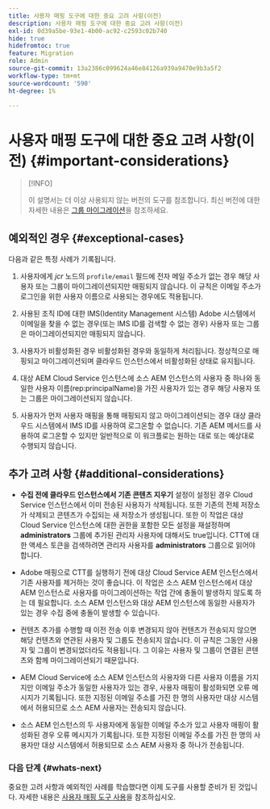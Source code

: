 ```yaml
---
title: 사용자 매핑 도구에 대한 중요 고려 사항(이전)
description: 사용자 매핑 도구에 대한 중요 고려 사항(이전)
exl-id: 0d39a5be-93e1-4b00-ac92-c2593c02b740
hide: true
hidefromtoc: true
feature: Migration
role: Admin
source-git-commit: 13a2386c099624a46e84126a939a9470e9b3a5f2
workflow-type: tm+mt
source-wordcount: '590'
ht-degree: 1%

---
```


# 사용자 매핑 도구에 대한 중요 고려 사항(이전) {#important-considerations}

>[!INFO]
>
>이 설명서는 더 이상 사용되지 않는 버전의 도구를 참조합니다. 최신 버전에 대한 자세한 내용은 [그룹 마이그레이션](/help/journey-migration/content-transfer-tool/using-content-transfer-tool/group-migration.md)을 참조하세요.

## 예외적인 경우 {#exceptional-cases}

다음과 같은 특정 사례가 기록됩니다.

1. 사용자에게 *jcr* 노드의 `profile/email` 필드에 전자 메일 주소가 없는 경우 해당 사용자 또는 그룹이 마이그레이션되지만 매핑되지 않습니다. 이 규칙은 이메일 주소가 로그인을 위한 사용자 이름으로 사용되는 경우에도 적용됩니다.

1. 사용된 조직 ID에 대한 IMS(Identity Management 시스템) Adobe 시스템에서 이메일을 찾을 수 없는 경우(또는 IMS ID를 검색할 수 없는 경우) 사용자 또는 그룹은 마이그레이션되지만 매핑되지 않습니다.

1. 사용자가 비활성화된 경우 비활성화된 경우와 동일하게 처리됩니다. 정상적으로 매핑되고 마이그레이션되며 클라우드 인스턴스에서 비활성화된 상태로 유지됩니다.

1. 대상 AEM Cloud Service 인스턴스에 소스 AEM 인스턴스의 사용자 중 하나와 동일한 사용자 이름(rep:principalName)을 가진 사용자가 있는 경우 해당 사용자 또는 그룹은 마이그레이션되지 않습니다.

1. 사용자가 먼저 사용자 매핑을 통해 매핑되지 않고 마이그레이션되는 경우 대상 클라우드 시스템에서 IMS ID를 사용하여 로그온할 수 없습니다. 기존 AEM 메서드를 사용하여 로그온할 수 있지만 일반적으로 이 워크플로는 원하는 대로 또는 예상대로 수행되지 않습니다.

## 추가 고려 사항 {#additional-considerations}

* **수집 전에 클라우드 인스턴스에서 기존 콘텐츠 지우기** 설정이 설정된 경우 Cloud Service 인스턴스에서 이미 전송된 사용자가 삭제됩니다. 또한 기존의 전체 저장소가 삭제되고 콘텐츠가 수집되는 새 저장소가 생성됩니다. 또한 이 작업은 대상 Cloud Service 인스턴스에 대한 권한을 포함한 모든 설정을 재설정하며 **administrators** 그룹에 추가된 관리자 사용자에 대해서도 true입니다. CTT에 대한 액세스 토큰을 검색하려면 관리자 사용자를 **administrators** 그룹으로 읽어야 합니다.

* Adobe 매핑으로 CTT를 실행하기 전에 대상 Cloud Service AEM 인스턴스에서 기존 사용자를 제거하는 것이 좋습니다. 이 작업은 소스 AEM 인스턴스에서 대상 AEM 인스턴스로 사용자를 마이그레이션하는 작업 간에 충돌이 발생하지 않도록 하는 데 필요합니다. 소스 AEM 인스턴스와 대상 AEM 인스턴스에 동일한 사용자가 있는 경우 수집 중에 충돌이 발생할 수 있습니다.

* 컨텐츠 추가를 수행할 때 이전 전송 이후 변경되지 않아 컨텐츠가 전송되지 않으면 해당 컨텐츠와 연관된 사용자 및 그룹도 전송되지 않습니다. 이 규칙은 그동안 사용자 및 그룹이 변경되었더라도 적용됩니다. 그 이유는 사용자 및 그룹이 연결된 콘텐츠와 함께 마이그레이션되기 때문입니다.

* AEM Cloud Service에 소스 AEM 인스턴스의 사용자와 다른 사용자 이름을 가지지만 이메일 주소가 동일한 사용자가 있는 경우, 사용자 매핑이 활성화되면 오류 메시지가 기록됩니다. 또한 지정된 이메일 주소를 가진 한 명의 사용자만 대상 시스템에서 허용되므로 소스 AEM 사용자는 전송되지 않습니다.

* 소스 AEM 인스턴스의 두 사용자에게 동일한 이메일 주소가 있고 사용자 매핑이 활성화된 경우 오류 메시지가 기록됩니다. 또한 지정된 이메일 주소를 가진 한 명의 사용자만 대상 시스템에서 허용되므로 소스 AEM 사용자 중 하나가 전송됩니다.

### 다음 단계 {#whats-next}

중요한 고려 사항과 예외적인 사례를 학습했다면 이제 도구를 사용할 준비가 된 것입니다. 자세한 내용은 [사용자 매핑 도구 사용](/help/journey-migration/content-transfer-tool/user-mapping-tool-legacy/using-user-mapping-tool-legacy.md)을 참조하십시오.
